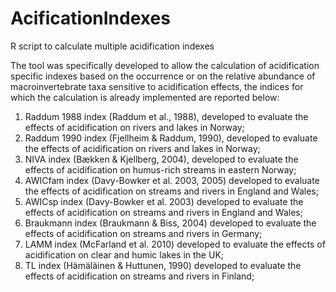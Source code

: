 # AcificationIndexes
R script to calculate multiple acidification indexes

The tool was specifically developed to allow the calculation of acidification specific indexes based on the occurrence or on the relative abundance of macroinvertebrate taxa sensitive to acidification effects, the indices for which the calculation is already implemented are reported below: 
1.	Raddum 1988 index (Raddum et al., 1988), developed to evaluate the effects of acidification on rivers and lakes in Norway; 
2.	Raddum 1990 index (Fjellheim & Raddum, 1990), developed to evaluate the effects of acidification on rivers and lakes in Norway;  
3.	NIVA index (Bækken & Kjellberg, 2004), developed to evaluate the effects of acidification on humus-rich streams in eastern Norway; 
4.	AWICfam index (Davy-Bowker et al. 2003, 2005) developed to evaluate the effects of acidification on streams and rivers in England and Wales;
5.	AWICsp index (Davy-Bowker et al. 2003) developed to evaluate the effects of acidification on streams and rivers in England and Wales; 
6.	Braukmann index (Braukmann & Biss, 2004) developed to evaluate the effects of acidification on streams and rivers in Germany; 
7.	LAMM index (McFarland et al. 2010) developed to evaluate the effects of acidification on clear and humic lakes in the UK; 
8.	TL index (Hämäläinen & Huttunen, 1990) developed to evaluate the effects of acidification on streams and rivers in Finland;
